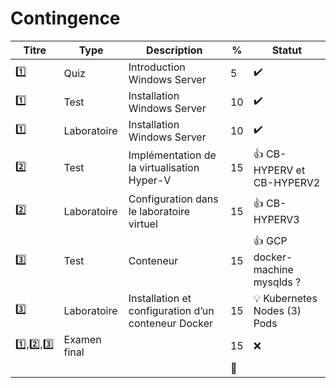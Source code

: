 # Contingence


| Titre | Type        | Description                                         | % | Statut           |
|-------|-------------|-----------------------------------------------------|---|------------------|
| :one: | Quiz        | Introduction Windows Server                         |  5|:heavy_check_mark:|
| :one: | Test        | Installation Windows Server                         | 10|:heavy_check_mark:|
| :one: | Laboratoire | Installation Windows Server                         | 10|:heavy_check_mark:|
| :two: | Test        | Implémentation de la virtualisation Hyper-V         | 15|:+1: CB-HYPERV et CB-HYPERV2 |
| :two: | Laboratoire | Configuration dans le laboratoire virtuel           | 15|:+1: CB-HYPERV3   |
|:three:| Test        | Conteneur                                           | 15|:+1: GCP docker-machine mysqlds ?   |
|:three:| Laboratoire | Installation et configuration d’un conteneur Docker | 15|:bulb: Kubernetes Nodes (3) Pods|
|:one:,:two:,:three:| Examen final        |                                        | 15|:x:|
|       |             |                                                     |:100:|                 |

